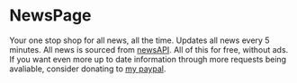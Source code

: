 # NewsPage
Your one stop shop for all news, all the time. Updates all news every 5 minutes. All news is sourced from [newsAPI](https://newsapi.org). All of this for free, without ads. If you want even more up to date information through more requests being avaliable, consider donating to [my paypal](https://paypal.me/normanrugg).
